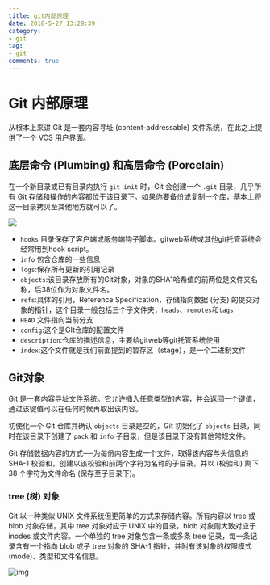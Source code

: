 ```yaml
---
title: git内部原理
date: 2018-5-27 13:29:39
category:
- git
tag:
- git
comments: true  
---
```



# Git 内部原理

从根本上来讲 Git 是一套内容寻址 (content-addressable) 文件系统，在此之上提供了一个 VCS 用户界面。

## 底层命令 (Plumbing) 和高层命令 (Porcelain)

在一个新目录或已有目录内执行 `git init` 时，Git 会创建一个 `.git` 目录，几乎所有 Git 存储和操作的内容都位于该目录下。如果你要备份或复制一个库，基本上将这一目录拷贝至其他地方就可以了。

![](http://ww1.sinaimg.cn/large/0063bT3gly1frpwfi8pafj30l30923z2.jpg)  

- `hooks` 目录保存了客户端或服务端钩子脚本。gitweb系统或其他git托管系统会经常用到hook script。
- `info` 包含仓库的一些信息
- `logs`:保存所有更新的引用记录
- `objects`:该目录存放所有的Git对象，对象的SHA1哈希值的前两位是文件夹名称，后38位作为对象文件名。
- `refs`:具体的引用，Reference Specification，存储指向数据 (分支) 的提交对象的指针，这个目录一般包括三个子文件夹，`heads`、`remotes`和`tags`
- `HEAD` 文件指向当前分支
- `config`:这个是GIt仓库的配置文件
- `description`:仓库的描述信息，主要给gitweb等git托管系统使用
- `index`:这个文件就是我们前面提到的暂存区（stage），是一个二进制文件


## Git对象

Git 是一套内容寻址文件系统。它允许插入任意类型的内容，并会返回一个键值，通过该键值可以在任何时候再取出该内容。

初使化一个 Git 仓库并确认 `objects` 目录是空的，Git 初始化了 `objects` 目录，同时在该目录下创建了 `pack` 和 `info` 子目录，但是该目录下没有其他常规文件。

 Git 存储数据内容的方式──为每份内容生成一个文件，取得该内容与头信息的 SHA-1 校验和，创建以该校验和前两个字符为名称的子目录，并以 (校验和) 剩下 38 个字符为文件命名 (保存至子目录下)。

### tree (树) 对象

Git 以一种类似 UNIX 文件系统但更简单的方式来存储内容。所有内容以 tree 或 blob 对象存储，其中 tree 对象对应于 UNIX 中的目录，blob 对象则大致对应于 inodes 或文件内容。一个单独的 tree 对象包含一条或多条 tree 记录，每一条记录含有一个指向 blob 或子 tree 对象的 SHA-1 指针，并附有该对象的权限模式 (mode)、类型和文件名信息。

![img](https://gitee.com/progit/figures/18333fig0901-tn.png) 

